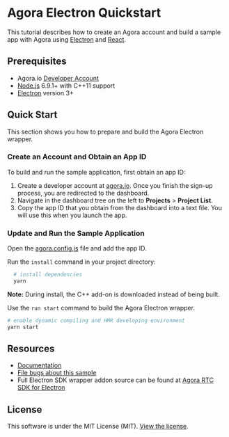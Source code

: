 # Agora Electron Quickstart

This tutorial describes how to create an Agora account and build a sample app with Agora using [Electron](https://electronjs.org/) and [React](https://github.com/facebook/react).

## Prerequisites
- Agora.io [Developer Account](https://dashboard.agora.io/signin/)
- [Node.js](https://nodejs.org/en/download/) 6.9.1+ with C++11 support
- [Electron](https://electronjs.org) version 3+

## Quick Start
This section shows you how to prepare and build the Agora Electron wrapper.

### Create an Account and Obtain an App ID
To build and run the sample application, first obtain an app ID: 

1. Create a developer account at [agora.io](https://dashboard.agora.io/signin/). Once you finish the sign-up process, you are redirected to the dashboard.
2. Navigate in the dashboard tree on the left to **Projects** > **Project List**.
3. Copy the app ID that you obtain from the dashboard into a text file. You will use this when you launch the app.

### Update and Run the Sample Application

Open the [agora.config.js](src/agora.config.js) file and add the app ID.

Run the `install` command in your project directory:

```bash  
  # install dependencies
  yarn
```

**Note:** During install, the C++ add-on is downloaded instead of being built.

Use the `run start` command to build the Agora Electron wrapper.
	
```bash
# enable dynamic compiling and HMR developing environment
yarn start
```

## Resources
* [Documentation](https://docs.agora.io/en/Video/API%20Reference/electron/index.html)
* [File bugs about this sample](https://github.com/AgoraIO-Community/Agora-Electron-Quickstart/issues)
* Full Electron SDK wrapper addon source can be found at [Agora RTC SDK for Electron](https://github.com/AgoraIO-Community/Agora-RTC-SDK-for-Electron)

## License
This software is under the MIT License (MIT). [View the license](LICENSE.md).
